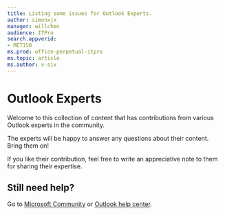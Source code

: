 ```yaml
---
title: Listing some issues for Outlook Experts.
author: simonxjx
manager: willchen
audience: ITPro
search.appverid: 
- MET150
ms.prod: office-perpetual-itpro
ms.topic: article
ms.author: v-six
---
```


# Outlook Experts

Welcome to this collection of content that has contributions from various Outlook experts in the community. 

The experts will be happy to answer any questions about their content. Bring them on!

If you like their contribution, feel free to write an appreciative note to them for sharing their expertise.

## Still need help? 

Go to [Microsoft Community](https://answers.microsoft.com) or [Outlook help center](https://support.office.com/outlook).

